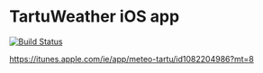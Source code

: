 # TartuWeather iOS app
[![Build Status](https://travis-ci.org/fassko/TartuWeather.svg?branch=master)](https://travis-ci.org/fassko/TartuWeather)

https://itunes.apple.com/ie/app/meteo-tartu/id1082204986?mt=8
